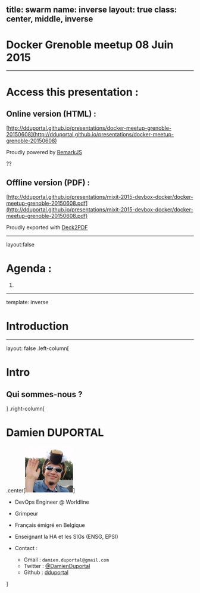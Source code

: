 title: swarm
name: inverse
layout: true
class: center, middle, inverse
---
# Docker Grenoble meetup 08 Juin 2015

---

# Access this presentation :

## Online version (HTML) :

[http://dduportal.github.io/presentations/docker-meetup-grenoble-20150608](http://dduportal.github.io/presentations/docker-meetup-grenoble-20150608)

Proudly powered by [RemarkJS](https://github.com/gnab/remark)

??

## Offline version (PDF) :

[http://dduportal.github.io/presentations/mixit-2015-devbox-docker/docker-meetup-grenoble-20150608.pdf](http://dduportal.github.io/presentations/mixit-2015-devbox-docker/docker-meetup-grenoble-20150608.pdf)

Proudly exported with [Deck2PDF](https://github.com/melix/deck2pdf)

---
layout:false

# Agenda :

1. 

---
template: inverse

# Introduction

---

layout: false
.left-column[
# Intro
  ## Qui sommes-nous ?
]
.right-column[
# Damien DUPORTAL

.center[![dduportal](pictures/dduportal.jpg)]

* DevOps Engineer @ Worldline

* Grimpeur
* Français émigré en Belgique
* Enseignant la HA et les SIGs (ENSG, EPSI)

* Contact :
  * Gmail : `damien.duportal@gmail.com`
  * Twitter : [@DamienDuportal](https://twitter.com/DamienDuportal)
  * Github : [dduportal](https://github.com/dduportal)


]


